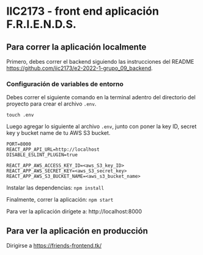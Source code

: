 # IIC2173 - front end aplicación F.R.I.E.N.D.S. 

## Para correr la aplicación localmente
Primero, debes correr el backend siguiendo las instrucciones del README https://github.com/iic2173/e2-2022-1-grupo_09_backend.

### Configuración de variables de entorno

Debes correr el siguiente comando en la terminal adentro del directorio del proyecto para crear el archivo `.env`.
```
touch .env
```
Luego agregar lo siguiente al archivo `.env`, junto con poner la key ID, secret key y bucket name de tu AWS S3 bucket.
```
PORT=8000
REACT_APP_API_URL=http://localhost
DISABLE_ESLINT_PLUGIN=true

REACT_APP_AWS_ACCESS_KEY_ID=<aws_S3_key_ID>
REACT_APP_AWS_SECRET_KEY=<aws_S3_secret_key>
REACT_APP_AWS_S3_BUCKET_NAME=<aws_s3_bucket_name>
```
Instalar las dependencias:
``` npm install ```

Finalmente, correr la aplicación:
``` npm start ```

Para ver la aplicación dirígete a:  http://localhost:8000

## Para ver la aplicación en producción
Dirigirse a https://friends-frontend.tk/
